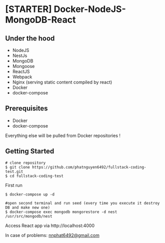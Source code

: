 # [STARTER] Docker-NodeJS-MongoDB-React

Under the hood
--------
- NodeJS
- NestJs
- MongoDB
- Mongoose
- ReactJS
- Webpack
- Nginx (serving static content compiled by react)
- Docker
- docker-compose

## Prerequisites
- Docker
- docker-compose

Everything else will be pulled from Docker repositories !

Getting Started
---------------
```
# clone repository
$ git clone https://github.com/phatnguyen6492/fullstack-coding-test.git
$ cd fullstack-coding-test
```
First run
```
$ docker-compose up -d

#open second terminal and run seed (every time you execute it destroy DB and make new one)
$ docker-compose exec mongodb mongorestore -d nest /usr/src/mongodb/nest
```

Access React app via http://localhost:4000

In case of problems: nnphat6492@gmail.com
